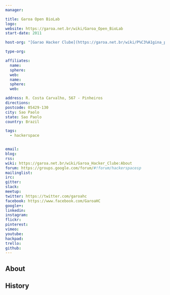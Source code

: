 ```yaml
---
manager:

title: Garoa Open BioLab
logo:
website: https://garoa.net.br/wiki/Garoa_Open_BioLab
start-date: 2011

host-org: "[Garao Hacker Clube](https://garoa.net.br/wiki/P%C3%A1gina_principal)"

type-org:

affiliates:
  name:
  sphere:
  web:
  name:
  sphere:
  web:

address: R. Costa Carvalho, 567 - Pinheiros
directions:
postcode: 05429-130
city: Sao Paolo
state: Sao Paolo
country: Brazil

tags:
  - hackerspace


email:
blog:
rss:
wiki: https://garoa.net.br/wiki/Garoa_Hacker_Clube:About
forum: https://groups.google.com/forum/#!forum/hackerspacesp
mailinglist:
irc:
gitter:
slack:
meetup:
twitter: https://twitter.com/garoahc
facebook: https://www.facebook.com/GaroaHC
google+:
linkedin:
instagram:
flickr:
pinterest:
vimeo:
youtube:
hackpad:
trello:
github:
---
```


## About

## History
